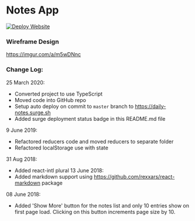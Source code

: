 # Notes App

[![Deploy Website](https://github.com/jayeshcp/daily-notes/actions/workflows/surge.yml/badge.svg?branch=main)](https://github.com/jayeshcp/daily-notes/actions/workflows/surge.yml)

### Wireframe Design

https://imgur.com/a/m5wDNnc

### Change Log:

25 March 2020:

- Converted project to use TypeScript
- Moved code into GitHub repo
- Setup auto deploy on commit to `master` branch to https://daily-notes.surge.sh
- Added surge deployment status badge in this README.md file

9 June 2019:

- Refactored reducers code and moved reducers to separate folder
- Refactored localStorage use with state

31 Aug 2018:

- Added react-intl plural
  13 June 2018:
- Added markdown support using https://github.com/rexxars/react-markdown package

08 June 2018:

- Added 'Show More' button for the notes list and only 10 entries show on first page load. Clicking on this button increments page size by 10.
